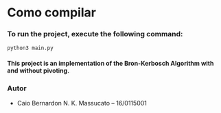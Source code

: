 # Como compilar

### To run the project, execute the following command:
```
python3 main.py
```
#### This project is an implementation of the Bron-Kerbosch Algorithm with and without pivoting. 

### Autor

- Caio Bernardon N. K. Massucato – 16/0115001